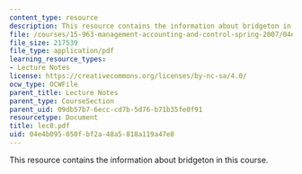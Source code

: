 ```yaml
---
content_type: resource
description: This resource contains the information about bridgeton in this course.
file: /courses/15-963-management-accounting-and-control-spring-2007/04e4b095050fbf2a48a5818a119a47e8_lec8.pdf
file_size: 217539
file_type: application/pdf
learning_resource_types:
- Lecture Notes
license: https://creativecommons.org/licenses/by-nc-sa/4.0/
ocw_type: OCWFile
parent_title: Lecture Notes
parent_type: CourseSection
parent_uid: 09db57b7-6ecc-cd7b-5d76-b71b35fe0f91
resourcetype: Document
title: lec8.pdf
uid: 04e4b095-050f-bf2a-48a5-818a119a47e8
---
```

This resource contains the information about bridgeton in this course.